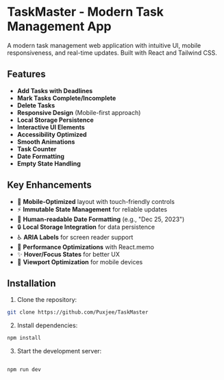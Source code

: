 # TaskMaster - Modern Task Management App

A modern task management web application with intuitive UI, mobile responsiveness, and real-time updates. Built with React and Tailwind CSS.

## Features

- **Add Tasks with Deadlines**
- **Mark Tasks Complete/Incomplete**
- **Delete Tasks**
- **Responsive Design** (Mobile-first approach)
- **Local Storage Persistence**
- **Interactive UI Elements**
- **Accessibility Optimized**
- **Smooth Animations**
- **Task Counter**
- **Date Formatting**
- **Empty State Handling**

## Key Enhancements

- 📱 **Mobile-Optimized** layout with touch-friendly controls
- ⚡ **Immutable State Management** for reliable updates
- 📅 **Human-readable Date Formatting** (e.g., "Dec 25, 2023")
- 🔒 **Local Storage Integration** for data persistence
- ♿ **ARIA Labels** for screen reader support
- 🚀 **Performance Optimizations** with React.memo
- ✨ **Hover/Focus States** for better UX
- 📱 **Viewport Optimization** for mobile devices

## Installation

1. Clone the repository:

```bash
git clone https://github.com/Puxjee/TaskMaster
```

2. Install dependencies:

```bash
npm install
```

3. Start the development server:

```bash

npm run dev
```
